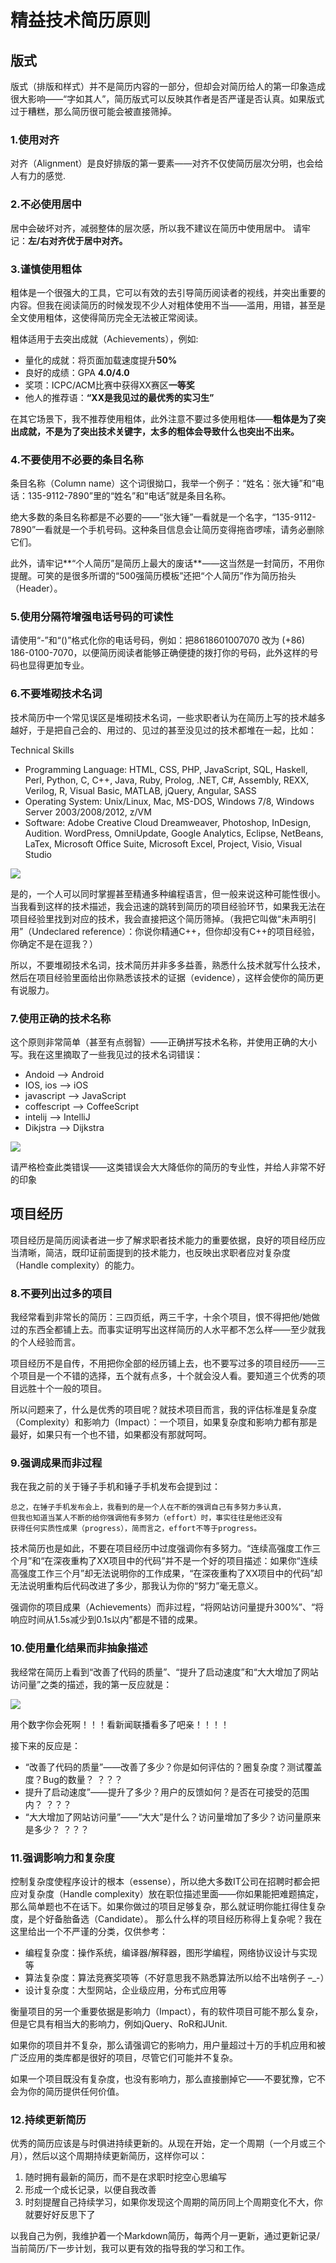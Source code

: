 # 精益技术简历原则
## 版式
版式（排版和样式）并不是简历内容的一部分，但却会对简历给人的第一印象造成很大影响——“字如其人”，简历版式可以反映其作者是否严谨是否认真。如果版式过于糟糕，那么简历很可能会被直接筛掉。  

### 1.使用对齐
对齐（Alignment）是良好排版的第一要素——对齐不仅使简历层次分明，也会给人有力的感觉.

### 2.不必使用居中
居中会破坏对齐，减弱整体的层次感，所以我不建议在简历中使用居中。
请牢记：**左/右对齐优于居中对齐。**

### 3.谨慎使用粗体
粗体是一个很强大的工具，它可以有效的去引导简历阅读者的视线，并突出重要的内容。但我在阅读简历的时候发现不少人对粗体使用不当——滥用，用错，甚至是全文使用粗体，这使得简历完全无法被正常阅读。

粗体适用于去突出成就（Achievements），例如:

* 量化的成就：将页面加载速度提升**50%**
* 良好的成绩：GPA **4.0/4.0**
* 奖项：ICPC/ACM比赛中获得XX赛区**一等奖**
* 他人的推荐语：**“XX是我见过的最优秀的实习生”**

在其它场景下，我不推荐使用粗体，此外注意不要过多使用粗体——**粗体是为了突出成就，不是为了突出技术关键字，太多的粗体会导致什么也突出不出来。**

### 4.不要使用不必要的条目名称
条目名称（Column name）这个词很拗口，我举一个例子：“姓名：张大锤”和“电话：135-9112-7890”里的“姓名”和“电话”就是条目名称。

绝大多数的条目名称都是不必要的——“张大锤”一看就是一个名字，“135-9112-7890”一看就是一个手机号码。这种条目信息会让简历变得拖沓啰嗦，请务必删除它们。

此外，请牢记**“个人简历”是简历上最大的废话**——这当然是一封简历，不用你提醒。可笑的是很多所谓的“500强简历模板”还把“个人简历”作为简历抬头（Header）。

### 5.使用分隔符增强电话号码的可读性
请使用“-”和“()”格式化你的电话号码，例如：把8618601007070 改为 (+86) 186-0100-7070，以便简历阅读者能够正确便捷的拨打你的号码，此外这样的号码也显得更加专业。

### 6.不要堆砌技术名词
技术简历中一个常见误区是堆砌技术名词，一些求职者认为在简历上写的技术越多越好，于是把自己会的、用过的、见过的甚至没见过的技术都堆在一起，比如：

Technical Skills  

* Programming Language: HTML, CSS, PHP, JavaScript, SQL, Haskell, Perl, Python, C, C++, Java, Ruby, Prolog, .NET, C#, Assembly, REXX, Verilog, R, Visual Basic, MATLAB, jQuery, Angular, SASS
* Operating System: Unix/Linux, Mac, MS-DOS, Windows 7/8, Windows Server 2003/2008/2012, z/VM
* Software: Adobe Creative Cloud Dreamweaver, Photoshop, InDesign, Audition. WordPress, OmniUpdate, Google Analytics, Eclipse, NetBeans, LaTex, Microsoft Office Suite, Microsoft Excel, Project, Visio, Visual Studio

![](https://box.kancloud.cn/2015-09-10_55f1832d2595c.jpg)

是的，一个人可以同时掌握甚至精通多种编程语言，但一般来说这种可能性很小。当我看到这样的技术描述，我会迅速的跳转到简历的项目经验环节，如果我无法在项目经验里找到对应的技术，我会直接把这个简历筛掉。（我把它叫做“未声明引用”（Undeclared reference）：你说你精通C++，但你却没有C++的项目经验，你确定不是在逗我？）

所以，不要堆砌技术名词，技术简历并非多多益善，熟悉什么技术就写什么技术，然后在项目经验里面给出你熟悉该技术的证据（evidence），这样会使你的简历更有说服力。

### 7.使用正确的技术名称
这个原则非常简单（甚至有点弱智）——正确拼写技术名称，并使用正确的大小写。我在这里摘取了一些我见过的技术名词错误：

* Andoid –> Android
* IOS, ios –> iOS
* javascript –> JavaScript
* coffescript –> CoffeeScript
* intelij –> IntelliJ
* Dikjstra –> Dijkstra

![](https://box.kancloud.cn/2015-09-10_55f1832d7f9ba.png)

请严格检查此类错误——这类错误会大大降低你的简历的专业性，并给人非常不好的印象

## 项目经历
项目经历是简历阅读者进一步了解求职者技术能力的重要依据，良好的项目经历应当清晰，简洁，既印证前面提到的技术能力，也反映出求职者应对复杂度（Handle complexity）的能力。
### 8.不要列出过多的项目
我经常看到非常长的简历：三四页纸，两三千字，十余个项目，恨不得把他/她做过的东西全都铺上去。而事实证明写出这样简历的人水平都不怎么样——至少就我的个人经验而言。

项目经历不是自传，不用把你全部的经历铺上去，也不要写过多的项目经历——三个项目是一个不错的选择，五个就有点多，十个就会没人看。要知道三个优秀的项目远胜十个一般的项目。

所以问题来了，什么是优秀的项目呢？就技术项目而言，我的评估标准是复杂度（Complexity）和影响力（Impact）：一个项目，如果复杂度和影响力都有那是最好，如果只有一个也不错，如果都没有那就呵呵。

### 9.强调成果而非过程
我在我之前的关于锤子手机和锤子手机发布会提到过：

```
总之，在锤子手机发布会上，我看到的是一个人在不断的强调自己有多努力多认真，
但我也知道当某人不断的给你强调他有多努力（effort）时，事实往往是他还没有
获得任何实质性成果（progress），简而言之，effort不等于progress。
```

技术简历也是如此，不要在项目经历中过度强调你有多努力。“连续高强度工作三个月”和“在深夜重构了XX项目中的代码”并不是一个好的项目描述：如果你“连续高强度工作三个月”却无法说明你的工作成果，“在深夜重构了XX项目中的代码”却无法说明重构后代码改进了多少，那我认为你的“努力”毫无意义。

强调你的项目成果（Achievements）而非过程，“将网站访问量提升300%”、“将响应时间从1.5s减少到0.1s以内”都是不错的成果。

### 10.使用量化结果而非抽象描述
我经常在简历上看到“改善了代码的质量”、“提升了启动速度”和“大大增加了网站访问量”之类的描述，我的第一反应就是：

![](https://box.kancloud.cn/2015-09-10_55f18397c0afc.jpg)

用个数字你会死啊！！！看新闻联播看多了吧亲！！！！

接下来的反应是：

* “改善了代码的质量”——改善了多少？你是如何评估的？圈复杂度？测试覆盖度？Bug的数量？ ？？？
* 提升了启动速度”——提升了多少？用户的反馈如何？是否在可接受的范围内？ ？？？
* “大大增加了网站访问量”——“大大”是什么？访问量增加了多少？访问量原来是多少？ ？？？

### 11.强调影响力和复杂度

控制复杂度使程序设计的根本（essense），所以绝大多数IT公司在招聘时都会把应对复杂度（Handle complexity）放在职位描述里面——你如果能把难题搞定，那么简单题也不在话下。如果你做过的项目足够复杂，那么就证明你能扛得住复杂度，是个好备胎备选（Candidate）。
那么什么样的项目经历称得上复杂呢？我在这里给出一个不严谨的分类，仅供参考：

* 编程复杂度：操作系统，编译器/解释器，图形学编程，网络协议设计与实现等
* 算法复杂度：算法竞赛奖项等（不好意思我不熟悉算法所以给不出啥例子 –_-）
* 设计复杂度：大型网站，企业级应用，分布式应用等

衡量项目的另一个重要依据是影响力（Impact），有的软件项目可能不那么复杂，但是它具有相当大的影响力，例如jQuery、RoR和JUnit.

如果你的项目并不复杂，那么请强调它的影响力，用户量超过十万的手机应用和被广泛应用的类库都是很好的项目，尽管它们可能并不复杂。  

如果一个项目既没有复杂度，也没有影响力，那么直接删掉它——不要犹豫，它不会为你的简历提供任何价值。

### 12.持续更新简历
优秀的简历应该是与时俱进持续更新的。从现在开始，定一个周期（一个月或三个月），然后以这个周期持续更新简历，这样你可以：  

1. 随时拥有最新的简历，而不是在求职时挖空心思编写
2. 形成一个成长记录，以便自我改善
3. 时刻提醒自己持续学习，如果你发现这个周期的简历同上个周期变化不大，你就要好好反思下了


以我自己为例，我维护着一个Markdown简历，每两个月一更新，通过更新记录/当前简历/下一步计划，我可以更有效的指导我的学习和工作。








 

